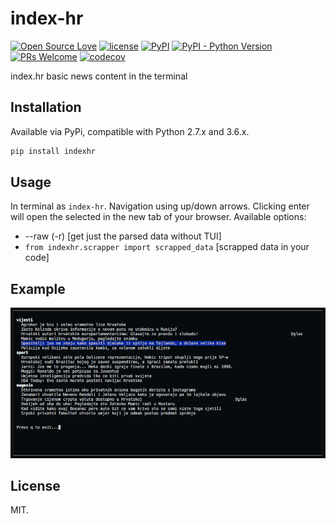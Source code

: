 # index-hr
[![Open Source Love](https://badges.frapsoft.com/os/v1/open-source.svg?v=103)](https://github.com/ellerbrock/open-source-badges/)
[![license](https://img.shields.io/github/license/marinko-peso/index-hr.svg)](https://github.com/marinko-peso/gremlinc/blob/master/LICENSE)
[![PyPI](https://img.shields.io/pypi/v/indexhr.svg)](https://pypi.org/project/indexhr/)
[![PyPI - Python Version](https://img.shields.io/pypi/pyversions/indexhr.svg)](https://pypi.org/project/indexhr/)
[![PRs Welcome](https://img.shields.io/badge/PRs-welcome-brightgreen.svg)](http://makeapullrequest.com)
[![codecov](https://codecov.io/gh/marinko-peso/index-hr/branch/master/graph/badge.svg)](https://codecov.io/gh/marinko-peso/index-hr)

index.hr basic news content in the terminal


## Installation

Available via PyPi, compatible with Python 2.7.x and 3.6.x.

```sh
pip install indexhr
```


## Usage

In terminal as ```index-hr```.
Navigation using up/down arrows. Clicking enter will open the selected in the new tab of your browser.
Available options:
- --raw (-r) [get just the parsed data without TUI]
- ```from indexhr.scrapper import scrapped_data``` [scrapped data in your code]


## Example

![Content Example](example.png)


## License

MIT.
